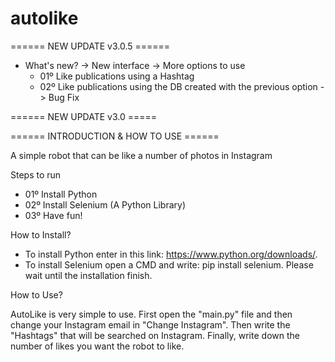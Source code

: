 # autolike

====== NEW UPDATE v3.0.5 ======

 - What's new?
  -> New interface
  -> More options to use
    - 01º Like publications using a Hashtag
    - 02º Like publications using the DB created with the previous option
  -> Bug Fix
    
====== NEW UPDATE v3.0 =====



====== INTRODUCTION & HOW TO USE ======

A simple robot that can be like a number of photos in Instagram

Steps to run

- 01º Install Python
- 02º Install Selenium (A Python Library)
- 03º Have fun!

How to Install?

- To install Python enter in this link: https://www.python.org/downloads/.
- To install Selenium open a CMD and write: pip install selenium. Please wait until the installation finish.


How to Use?

AutoLike is very simple to use. First open the "main.py" file and then change your Instagram email in "Change Instagram". Then write the "Hashtags" that will be searched on Instagram. Finally, write down the number of likes you want the robot to like.
